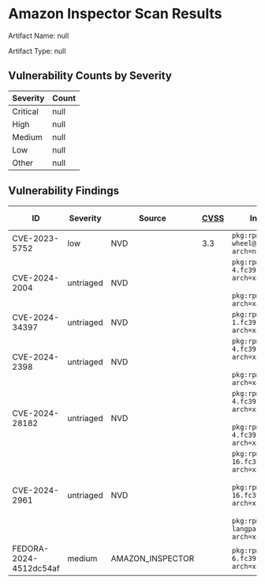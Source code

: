 # Amazon Inspector Scan Results
Artifact Name: null

Artifact Type: null

## Vulnerability Counts by Severity

| Severity | Count |
|----------|-------|
| Critical | null|
| High     | null|
| Medium   | null|
| Low      | null|
| Other    | null|


## Vulnerability Findings

| ID | Severity | Source | [CVSS](https://www.first.org/cvss/) | Installed Package ([PURL](https://github.com/package-url/purl-spec/tree/master?tab=readme-ov-file#purl)) | Fixed Package | Path | [EPSS](https://www.first.org/epss/) | Exploit Available | Exploit Last Seen | CWEs |
| ------- | ------- | ------- | ------- | ------- | ------- | ------- | ------- | ------- | ------- | ------- |
| CVE-2023-5752 | low | NVD | 3.3 | `pkg:rpm/fedora/python-pip-wheel@23.2.1-1.fc39?arch=noarch&distro=39&epoch=0` | `0:23.2.1-2.fc39` |  | 0.00045 |  |  | `CWE-77` |
| CVE-2024-2004 | untriaged | NVD |  | `pkg:rpm/fedora/libcurl@8.2.1-4.fc39?arch=x86_64&distro=39&epoch=0`<br><br>`pkg:rpm/fedora/curl@8.2.1-4.fc39?arch=x86_64&distro=39&epoch=0` | `0:8.2.1-5.fc39` |  | 0.00044 |  |  |  |
| CVE-2024-34397 | untriaged | NVD |  | `pkg:rpm/fedora/glib2@2.78.3-1.fc39?arch=x86_64&distro=39&epoch=0` | `0:2.78.6-1.fc39` |  | 0.00043 |  |  |  |
| CVE-2024-2398 | untriaged | NVD |  | `pkg:rpm/fedora/libcurl@8.2.1-4.fc39?arch=x86_64&distro=39&epoch=0`<br><br>`pkg:rpm/fedora/curl@8.2.1-4.fc39?arch=x86_64&distro=39&epoch=0` | `0:8.2.1-5.fc39` |  | 0.00044 |  |  |  |
| CVE-2024-28182 | untriaged | NVD |  | `pkg:rpm/fedora/libnghttp2@1.55.1-4.fc39?arch=x86_64&distro=39&epoch=0`<br><br>`pkg:rpm/fedora/nghttp2@1.55.1-4.fc39?arch=x86_64&distro=39&epoch=0` | `0:1.55.1-5.fc39` |  | 0.00044 | true | 2024-05-20T15:47:49Z | `CWE-770` |
| CVE-2024-2961 | untriaged | NVD |  | `pkg:rpm/fedora/glibc-common@2.38-16.fc39?arch=x86_64&distro=39&epoch=0`<br><br>`pkg:rpm/fedora/glibc@2.38-16.fc39?arch=x86_64&distro=39&epoch=0`<br><br>`pkg:rpm/fedora/glibc-minimal-langpack@2.38-16.fc39?arch=x86_64&distro=39&epoch=0` | `0:2.38-18.fc39` |  | 0.00044 | true | 2024-05-20T21:13:25Z | `CWE-787` |
| FEDORA-2024-4512dc54af | medium | AMAZON_INSPECTOR |  | `pkg:rpm/fedora/tpm2-tss@4.0.1-6.fc39?arch=x86_64&distro=39&epoch=0` | `0:4.0.2-1.fc39` |  |  |  |  |  |

